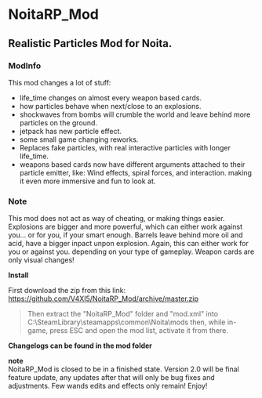 # **NoitaRP_Mod**
## Realistic Particles Mod for Noita.




### **ModInfo**
This mod changes a lot of stuff:
* life_time changes on almost every weapon based cards.
* how particles behave when next/close to an explosions.
* shockwaves from bombs will crumble the world and leave behind more particles on the ground.
* jetpack has new particle effect.
* some small game changing reworks.
* Replaces fake particles, with real interactive particles with longer life_time.
* weapons based cards now have different arguments attached to their particle emitter, like:
Wind effects, spiral forces, and interaction. making it even more immersive and fun to look at.

### **Note**
This mod does not act as way of cheating, or making things easier.
Explosions are bigger and more powerful, which can either work against you... or for you, if your smart enough.
Barrels leave behind more oil and acid, have a bigger inpact unpon explosion.
Again, this can either work for you or against you. depending on your type of gameplay.
Weapon cards are only visual changes!


 **Install**

 First download the zip from this link: https://github.com/V4XI5/NoitaRP_Mod/archive/master.zip
 > Then extract the "NoitaRP_Mod" folder and "mod.xml" into C:\SteamLibrary\steamapps\common\Noita\mods
 > then, while in-game, press ESC and open the mod list, activate it from there.

**Changelogs can be found in the mod folder**

**note**  
NoitaRP_Mod is closed to be in a finished state.
Version 2.0 will be final feature update, any updates after that will only be bug fixes and adjustments.
Few wands edits and effects only remain!
Enjoy!
